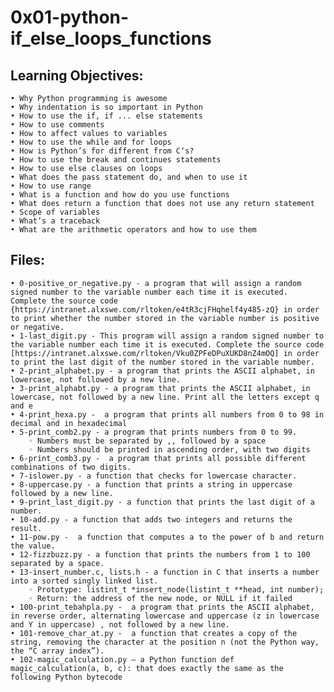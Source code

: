 ﻿# 0x01-python-if_else_loops_functions

## Learning Objectives:

    • Why Python programming is awesome
    • Why indentation is so important in Python
    • How to use the if, if ... else statements
    • How to use comments
    • How to affect values to variables
    • How to use the while and for loops
    • How is Python’s for different from C‘s?
    • How to use the break and continues statements
    • How to use else clauses on loops
    • What does the pass statement do, and when to use it
    • How to use range
    • What is a function and how do you use functions
    • What does return a function that does not use any return statement
    • Scope of variables
    • What’s a traceback
    • What are the arithmetic operators and how to use them

## Files:

    • 0-positive_or_negative.py - a program that will assign a random signed number to the variable number each time it is executed. Complete the source code {https://intranet.alxswe.com/rltoken/e4tR3cjFHqhelf4y485-zQ} in order to print whether the number stored in the variable number is positive or negative.
    • 1-last_digit.py - This program will assign a random signed number to the variable number each time it is executed. Complete the source code [https://intranet.alxswe.com/rltoken/Vku0ZPFeDPuXUKD8nZ4mOQ] in order to print the last digit of the number stored in the variable number.
    • 2-print_alphabet.py - a program that prints the ASCII alphabet, in lowercase, not followed by a new line.
    • 3-print_alphabt.py - a program that prints the ASCII alphabet, in lowercase, not followed by a new line. Print all the letters except q and e
    • 4-print_hexa.py -  a program that prints all numbers from 0 to 98 in decimal and in hexadecimal 
    • 5-print_comb2.py - a program that prints numbers from 0 to 99.
        ◦ Numbers must be separated by ,, followed by a space
        ◦ Numbers should be printed in ascending order, with two digits
    • 6-print_comb3.py -  a program that prints all possible different combinations of two digits.
    • 7-islower.py - a function that checks for lowercase character.
    • 8-uppercase.py - a function that prints a string in uppercase followed by a new line.
    • 9-print_last_digit.py - a function that prints the last digit of a number.
    • 10-add.py - a function that adds two integers and returns the result.
    • 11-pow.py -  a function that computes a to the power of b and return the value.
    • 12-fizzbuzz.py - a function that prints the numbers from 1 to 100 separated by a space.
    • 13-insert_number.c, lists.h - a function in C that inserts a number into a sorted singly linked list.
        ◦ Prototype: listint_t *insert_node(listint_t **head, int number);
        ◦ Return: the address of the new node, or NULL if it failed
    • 100-print_tebahpla.py -  a program that prints the ASCII alphabet, in reverse order, alternating lowercase and uppercase (z in lowercase and Y in uppercase) , not followed by a new line.
    • 101-remove_char_at.py -  a function that creates a copy of the string, removing the character at the position n (not the Python way, the “C array index”).
    • 102-magic_calculation.py – a Python function def magic_calculation(a, b, c): that does exactly the same as the following Python bytecode

